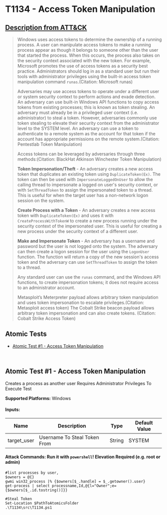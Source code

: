 # T1134 - Access Token Manipulation
## [Description from ATT&CK](https://attack.mitre.org/wiki/Technique/T1134)
<blockquote>Windows uses access tokens to determine the ownership of a running process. A user can manipulate access tokens to make a running process appear as though it belongs to someone other than the user that started the process. When this occurs, the process also takes on the security context associated with the new token. For example, Microsoft promotes the use of access tokens as a security best practice. Administrators should log in as a standard user but run their tools with administrator privileges using the built-in access token manipulation command <code>runas</code>.(Citation: Microsoft runas)
  
Adversaries may use access tokens to operate under a different user or system security context to perform actions and evade detection. An adversary can use built-in Windows API functions to copy access tokens from existing processes; this is known as token stealing. An adversary must already be in a privileged user context (i.e. administrator) to steal a token. However, adversaries commonly use token stealing to elevate their security context from the administrator level to the SYSTEM level. An adversary can use a token to authenticate to a remote system as the account for that token if the account has appropriate permissions on the remote system.(Citation: Pentestlab Token Manipulation)

Access tokens can be leveraged by adversaries through three methods:(Citation: BlackHat Atkinson Winchester Token Manipulation)

**Token Impersonation/Theft** - An adversary creates a new access token that duplicates an existing token using <code>DuplicateToken(Ex)</code>. The token can then be used with <code>ImpersonateLoggedOnUser</code> to allow the calling thread to impersonate a logged on user's security context, or with <code>SetThreadToken</code> to assign the impersonated token to a thread. This is useful for when the target user has a non-network logon session on the system.

**Create Process with a Token** - An adversary creates a new access token with <code>DuplicateToken(Ex)</code> and uses it with <code>CreateProcessWithTokenW</code> to create a new process running under the security context of the impersonated user. This is useful for creating a new process under the security context of a different user.

**Make and Impersonate Token** - An adversary has a username and password but the user is not logged onto the system. The adversary can then create a logon session for the user using the <code>LogonUser</code> function. The function will return a copy of the new session's access token and the adversary can use <code>SetThreadToken</code> to assign the token to a thread.

Any standard user can use the <code>runas</code> command, and the Windows API functions, to create impersonation tokens; it does not require access to an administrator account.

Metasploit’s Meterpreter payload allows arbitrary token manipulation and uses token impersonation to escalate privileges.(Citation: Metasploit access token) The Cobalt Strike beacon payload allows arbitrary token impersonation and can also create tokens. (Citation: Cobalt Strike Access Token)</blockquote>

## Atomic Tests

- [Atomic Test #1 - Access Token Manipulation](#atomic-test-1---access-token-manipulation)


<br/>

## Atomic Test #1 - Access Token Manipulation
Creates a process as another user
Requires Administrator Privileges To Execute Test

**Supported Platforms:** Windows


#### Inputs:
| Name | Description | Type | Default Value | 
|------|-------------|------|---------------|
| target_user | Username To Steal Token From | String | SYSTEM|


#### Attack Commands: Run it with `powershell`!  Elevation Required (e.g. root or admin) 
```
#list processes by user,
$owners = @{}
gwmi win32_process |% {$owners[$_.handle] = $_.getowner().user}
get-process | select processname,Id,@{l="Owner";e={$owners[$_.id.tostring()]}}

#Steal Token
Set-Location $PathToAtomicsFolder
.\T1134\src\T1134.ps1
```






<br/>
